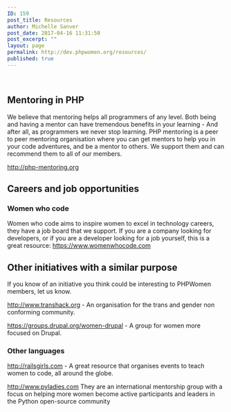 ```yaml
---
ID: 159
post_title: Resources
author: Michelle Sanver
post_date: 2017-04-16 11:31:50
post_excerpt: ""
layout: page
permalink: http://dev.phpwomen.org/resources/
published: true
---
```

&nbsp;
<h2>Mentoring in PHP</h2>
We believe that mentoring helps all programmers of any level. Both being and having a mentor can have tremendous benefits in your learning - And after all, as programmers we never stop learning. PHP mentoring is a peer to peer mentoring organisation where you can get mentors to help you in your code adventures, and be a mentor to others. We support them and can recommend them to all of our members.

<a href="http://php-mentoring.org">http://php-mentoring.org</a>
<h2>Careers and job opportunities</h2>
<h3>Women who code</h3>
Women who code aims to inspire women to excel in technology careers, they have a job board that we support. If you are a company looking for developers, or if you are a developer looking for a job yourself, this is a great resource: <a href="https://www.womenwhocode.com">https://www.womenwhocode.com</a>
<h2>Other initiatives with a similar purpose</h2>
If you know of an initiative you think could be interesting to PHPWomen members, let us know.

<a href="http://www.transhack.org">http://www.transhack.org</a> - An organisation for the trans and gender non conforming community.

<a href="https://groups.drupal.org/women-drupal">https://groups.drupal.org/women-drupal </a>- A group for women more focused on Drupal.
<h3>Other languages</h3>
<a href="http://railsgirls.com">http://railsgirls.com</a> - A great resource that organises events to teach women to code, all around the globe.

<a href="http://www.pyladies.com">http://www.pyladies.com</a> They are an international mentorship group with a focus on helping more women become active participants and leaders in the Python open-source community